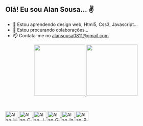 ## Olá! Eu sou Alan Sousa... ✌️


- 🌱 Estou aprendendo design web, Html5, Css3, Javascript...
- 👯 Estou procurando colaborações...
- 📫 Contata-me no alansousa0811@gmail.com

<div align="center">
  <a href="https://github.com/alansouss">
  <img height="160em" src="https://github-readme-stats.vercel.app/api?username=alansouss&show_icons=true&theme=tokyonight&include_all_commits=true&count_private=true"/>
  <img height="160em" src="https://github-readme-stats.vercel.app/api/top-langs/?username=alansouss&layout=compact&langs_count=7&theme=tokyonight"/>
</div>
  
  ##
  
  <div style="display: inline_block"><br>
    <img align="center" alt="Alan_Html5" height="30" width="40" src="https://cdn.jsdelivr.net/gh/devicons/devicon/icons/html5/html5-original.svg" />
    <img align="center" alt="Alan_Css3" height="30" width="40" src="https://cdn.jsdelivr.net/gh/devicons/devicon/icons/css3/css3-original.svg" />
    <img align="center" alt="Alan_JScript" height="30" width="40" src="https://cdn.jsdelivr.net/gh/devicons/devicon/icons/javascript/javascript-original.svg" />
    <img align="center" alt="Alan_Gimp" height="30" width="40" src="https://cdn.jsdelivr.net/gh/devicons/devicon/icons/gimp/gimp-original.svg" />
    <img align="center" alt="Alan_Inkscape" height="30" width="40" src="https://cdn.jsdelivr.net/gh/devicons/devicon/icons/inkscape/inkscape-original.svg" />
    <img align="center" alt="Alan_Photoshop" height="30" width="40" src="https://cdn.jsdelivr.net/gh/devicons/devicon/icons/photoshop/photoshop-plain.svg" />
  </div>
